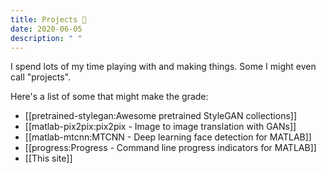 ```yaml
---
title: Projects 📄
date: 2020-06-05
description: " "
---
```


I spend lots of my time playing with and making things. Some I might even call "projects".

Here's a list of some that might make the grade:

- [[pretrained-stylegan:Awesome pretrained StyleGAN collections]]
- [[matlab-pix2pix:pix2pix - Image to image translation with GANs]]
- [[matlab-mtcnn:MTCNN - Deep learning face detection for MATLAB]]
- [[progress:Progress - Command line progress indicators for MATLAB]]
- [[This site]]